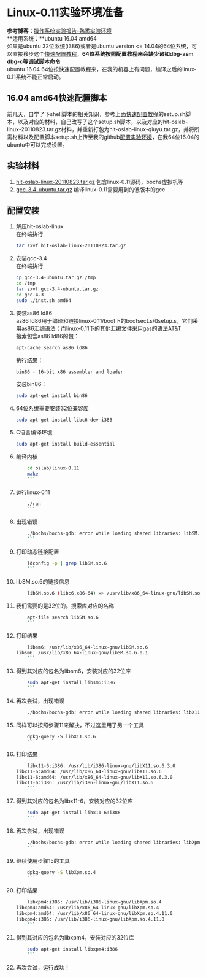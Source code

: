 # Linux-0.11实验环境准备

**参考博客：**[操作系统实验报告-熟悉实验环境](http://www.cnblogs.com/tradoff/p/5693710.html)		
**适用系统：**ubuntu 16.04 amd64		
如果是ubuntu 32位系统(i386)或者是ubuntu version <= 14.04的64位系统，可以直接移步这个[快速配置教程](https://github.com/DeathKing/hit-oslab)，**64位系统按照配置教程来会缺少诸如dbg-asm dbg-c等调试脚本命令**		
ubuntu 16.04 64位按快速配置教程来，在我的机器上有问题，编译之后的linux-0.11系统不能正常启动。

## 16.04 amd64快速配置脚本		
前几天，自学了下shell脚本的相关知识，参考上面[快速配置教程](https://github.com/DeathKing/hit-oslab)的setup.sh脚本，以及对应的材料，自己改写了这个setup.sh脚本，以及对应的hit-oslab-linux-20110823.tar.gz材料，并重新打包为hit-oslab-linux-qiuyu.tar.gz，并将所需材料以及配置脚本setup.sh上传至我的github[配置实验环境](https://github.com/Wangzhike/HIT-Linux-0.11/tree/master/prepEnv)，在我64位16.04的ubuntu中可以完成设置。		

## 实验材料
1.	[hit-oslab-linux-20110823.tar.gz](https://github.com/hoverwinter/HIT-OSLab/tree/master/Resources)
	包含linux-0.11源码，bochs虚拟机等
2.	[gcc-3.4-ubuntu.tar.gz](https://github.com/hoverwinter/HIT-OSLab/tree/master/Resources)
	编译linux-0.11需要用到的低版本的gcc

## 配置安装
1.	解压hit-oslab-linux		
	在终端执行		
	```sh
	tar zxvf hit-oslab-linux-20110823.tar.gz
	```
2.	安装gcc-3.4		
	在终端执行		
	```sh
	cp gcc-3.4-ubuntu.tar.gz /tmp	
	cd /tmp		
	tar zxvf gcc-3.4-ubuntu.tar.gz		
	cd gcc-4.3		
	sudo ./inst.sh amd64		
	```
3.	安装as86 ld86		
	as86 ld86用于编译和链接linux-0.11/boot下的bootsect.s和setup.s，它们采用as86汇编语法；而linux-0.11下的其他汇编文件采用gas的语法AT&T		
	搜索包含as86 ld86的包：		
	```sh
	apt-cache search as86 ld86
	```
	执行结果：		
	```sh
	bin86 - 16-bit x86 assembler and loader
	```
	安装bin86：		
	```sh
	sudo apt-get install bin86
	```
4.	64位系统需要安装32位兼容库		
	```sh
	sudo apt-get install libc6-dev-i386
	```
5.	C语言编译环境		
	```sh
	sudo apt-get install build-essential
	```
6.	编译内核
	```sh
    	cd oslab/linux-0.11
    	make
    	```
7.	运行linux-0.11	
	```sh
    	./run
    	```
8.	出现错误
	```sh
    	./bochs/bochs-gdb: error while loading shared libraries: libSM.so.6: cannot open shared object file: No such file or directory
    	```
9.	打印动态链接配置		
	```sh
    	ldconfig -p | grep libSM.so.6
    	```
10.	libSM.so.6的链接信息		
	```sh
    	libSM.so.6 (libc6,x86-64) => /usr/lib/x86_64-linux-gnu/libSM.so.6
   	```
11.	我们需要的是32位的。搜索库对应的名称		
	```sh
    	apt-file search libSM.so.6
    	```
12.	打印结果		
	```sh
    	libsm6: /usr/lib/x86_64-linux-gnu/libSM.so.6	
	libsm6: /usr/lib/x86_64-linux-gnu/libSM.so.6.0.1
    	```
13.	得到其对应的包名为libsm6，安装对应的32位库		
	```sh
    	sudo apt-get install libsm6:i386
    	```
14.	再次尝试，出现错误		
	```sh
    	./bochs/bochs-gdb: error while loading shared libraries: libX11.so.6: cannot open shared object file: No such file or directory
   	 ```
15.	同样可以按照步骤11来解决，不过这里用了另一个工具
	```shell
    	dpkg-query -S libX11.so.6
    	```
16.	打印结果		
	```sh
    	libx11-6:i386: /usr/lib/i386-linux-gnu/libX11.so.6.3.0
	libx11-6:amd64: /usr/lib/x86_64-linux-gnu/libX11.so.6
	libx11-6:amd64: /usr/lib/x86_64-linux-gnu/libX11.so.6.3.0
	libx11-6:i386: /usr/lib/i386-linux-gnu/libX11.so.6
    	```
17.	得到其对应的包名为libx11-6，安装对应的32位库		
	```sh
    	sudo apt-get install libx11-6:i386
    	```
18.	再次尝试，出现错误		
	```sh
    	./bochs/bochs-gdb: error while loading shared libraries: libXpm.so.4: cannot open shared object file: No such file or directory
    	```
19.	继续使用步骤15的工具		
	```sh
    	dpkg-query -S libXpm.so.4
    	```
20.	打印结果		
	```sh
    	libxpm4:i386: /usr/lib/i386-linux-gnu/libXpm.so.4
	libxpm4:amd64: /usr/lib/x86_64-linux-gnu/libXpm.so.4
	libxpm4:amd64: /usr/lib/x86_64-linux-gnu/libXpm.so.4.11.0
	libxpm4:i386: /usr/lib/i386-linux-gnu/libXpm.so.4.11.0
    	```
21.	得到其对应的包名为libxpm4，安装对应的32位库		
	```sh
    	sudo apt-get install libxpm4:i386
    	```
22.	再次尝试，运行成功！


	
